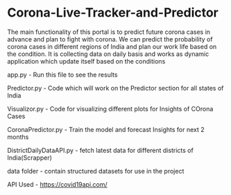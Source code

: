 # Corona-Live-Tracker-and-Predictor
The main functionality of this portal is to predict future corona cases in advance and plan to fight with corona. 
We can predict the probability of corona cases in different regions of India and plan our work life based on the condition. 
It is collecting data on daily basis and works as dynamic application which update itself based on the conditions


app.py - Run this file to see the results

Predictor.py - Code which will work on the Predictor section for all states of India

Visualizor.py - Code for visualizing different plots for Insights of COrona Cases

CoronaPredictor.py - Train the model and forecast Insights for next 2 months

DistrictDailyDataAPI.py - fetch latest data for different districts of India(Scrapper)

data folder - contain structured datasets for use in the project

API Used - https://covid19api.com/






